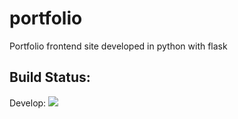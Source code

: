 # portfolio
Portfolio frontend site developed in python with flask 

## Build Status:
Develop: ![](https://build.shapingideas.fyi/job/portfolio/job/portfolio/job/develop/badge/icon)
